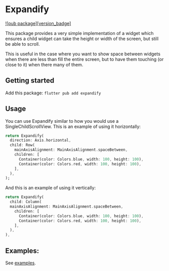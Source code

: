 # Expandify

[![pub package][version_badge]](https://pub.dev/packages/expandify)

This package provides a very simple implementation of a widget which ensures
a child widget can take the height or width of the screen, but still be able
to scroll.

This is useful in the case where you want to show space between widgets when
there are less than fill the entire screen, but to have them touching (or 
close to it) when there many of them.

## Getting started

Add this package: `flutter pub add expandify`

## Usage

You can use Expandify similar to how you would use a SingleChildScrollView.
This is an example of using it horizontally:

```dart
return Expandify(
  direction: Axis.horizontal,
  child: Row(
    mainAxisAlignment: MainAxisAlignment.spaceBetween,
    children: [
      Container(color: Colors.blue, width: 100, height: 100),
      Container(color: Colors.red, width: 100, height: 100),
    ],
  ),
);
```

And this is an example of using it vertically:

```dart
return Expandify(
  child: Column(
  mainAxisAlignment: MainAxisAlignment.spaceBetween,
    children: [
      Container(color: Colors.blue, width: 100, height: 100),
      Container(color: Colors.red, width: 100, height: 100),
    ],
  ),
),
```

## Examples:

See [examples](example/README.md).